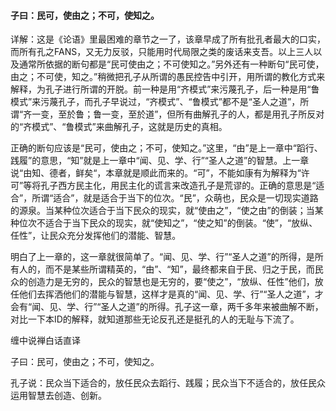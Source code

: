 #### 子曰：民可，使由之；不可，使知之。

详解：这是《论语》里最困难的章节之一了，该章早成了所有批孔者最大的口实，而所有孔之FANS，又无力反驳，只能用时代局限之类的废话来支吾。以上三人以及通常所依据的断句都是“民可使由之；不可使知之。”另外还有一种断句“民可使，由之；不可使，知之。”稍微把孔子从所谓的愚民控告中引开，用所谓的教化方式来解释，为孔子进行所谓的开脱。前一种是用“齐模式”来污蔑孔子，后一种是用“鲁模式”来污蔑孔子，而孔子早说过，“齐模式”、“鲁模式”都不是“圣人之道”，所谓“齐一变，至於鲁；鲁一变，至於道”，但所有曲解孔子的人，都是用孔子所反对的“齐模式”、“鲁模式”来曲解孔子，这就是历史的真相。

正确的断句应该是“民可，使由之；不可，使知之。”这里，“由”是上一章中“蹈行、践履”的意思，“知”就是上一章中“闻、见、学、行”“圣人之道”的智慧。上一章说“由知、德者，鲜矣“，本章就是顺此而来的。“可”，不能如康有为解释为“许可”等将孔子西方民主化，用民主化的谎言来改造孔子是荒谬的。正确的意思是“适合”，所谓“适合”，就是适合于当下的位次。“民”，众萌也，民众是一切现实道路的源泉。当某种位次适合于当下民众的现实，就“使由之”，“使之由”的倒装；当某种位次不适合于当下民众的现实，就“使知之”，“使之知”的倒装。“使”，“放纵、任性”，让民众充分发挥他们的潜能、智慧。

明白了上一章的，这一章就很简单了。“闻、见、学、行”“圣人之道”的所得，是所有人的，而不是某些所谓精英的，“由”、“知”，最终都来自于民、归之于民，而民众的创造力是无穷的，民众的智慧也是无穷的，要“使之”，“放纵、任性”他们，放任他们去挥洒他们的潜能与智慧，这样才是真的“闻、见、学、行”“圣人之道”，才会有“闻、见、学、行”“圣人之道”的所得。孔子这一章，两千多年来被曲解不断，对比一下本ID的解释，就知道那些无论反孔还是挺孔的人的无耻与下流了。

缠中说禅白话直译

子曰：民可，使由之；不可，使知之。

孔子说：民众当下适合的，放任民众去蹈行、践履；民众当下不适合的，放任民众运用智慧去创造、创新。
